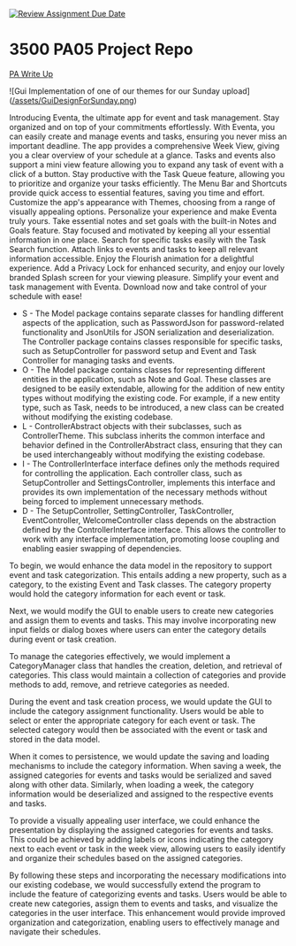 [![Review Assignment Due Date](https://classroom.github.com/assets/deadline-readme-button-24ddc0f5d75046c5622901739e7c5dd533143b0c8e959d652212380cedb1ea36.svg)](https://classroom.github.com/a/x6ckGcN8)
# 3500 PA05 Project Repo

[PA Write Up](https://markefontenot.notion.site/PA-05-8263d28a81a7473d8372c6579abd6481)

![Gui Implementation of one of our themes for our Sunday upload] 
([/assets/GuiDesignForSunday.png](https://github.com/CS-3500-OOD/pa05-fotenotfanclub/blob/71992457bce1227765512ed649aa3741fa6b7603/src/main/resources/GuiDesignForSunday.png))

Introducing Eventa, the ultimate app for event and task management. Stay organized and on top of your commitments effortlessly.
With Eventa, you can easily create and manage events and tasks, ensuring you never miss an important deadline. The app provides a comprehensive Week View, giving you a clear overview of your schedule at a glance.
Tasks and events also support a mini view feature allowing you to expand any task of event with a click of a button. Stay productive with the Task Queue feature, 
allowing you to prioritize and organize your tasks efficiently. The Menu Bar and Shortcuts provide quick access to essential features, saving you time and effort.
Customize the app's appearance with Themes, choosing from a range of visually appealing options. Personalize your experience and make Eventa truly yours.
Take essential notes and set goals with the built-in Notes and Goals feature. Stay focused and motivated by keeping all your essential information in one place.
Search for specific tasks easily with the Task Search function. Attach links to events and tasks to keep all relevant information accessible.
Enjoy the Flourish animation for a delightful experience. Add a Privacy Lock for enhanced security, and enjoy our lovely branded Splash screen for your viewing pleasure.
Simplify your event and task management with Eventa. Download now and take control of your schedule with ease!


- S - The Model package contains separate classes for handling different aspects of the application, such as PasswordJson for password-related functionality and JsonUtils for JSON serialization and deserialization.
The Controller package contains classes responsible for specific tasks, such as SetupController for password setup and Event and Task Controller for managing tasks and events. 
- O - The Model package contains classes for representing different entities in the application, such as Note and Goal. These classes are designed to be easily extendable, allowing for the addition of new entity types without modifying the existing code. For example, if a new entity type, such as Task, needs to be introduced, a new class can be created without modifying the existing codebase.
- L - ControllerAbstract objects with their subclasses, such as ControllerTheme. This subclass inherits the common interface and behavior defined in the ControllerAbstract class, ensuring that they can be used interchangeably without modifying the existing codebase.
- I - The ControllerInterface interface defines only the methods required for controlling the application. Each controller class, such as SetupController and SettingsController, implements this interface and provides its own implementation of the necessary methods without being forced to implement unnecessary methods.
- D - The SetupController, SettingController, TaskController, EventController, WelcomeController class depends on the abstraction defined by the ControllerInterface interface. This allows the controller to work with any interface implementation, promoting loose coupling and enabling easier swapping of dependencies.

To begin, we would enhance the data model in the repository to support event and task categorization. This entails adding a new property, such as a category, to the existing Event and Task classes. The category property would hold the category information for each event or task.

Next, we would modify the GUI to enable users to create new categories and assign them to events and tasks. This may involve incorporating new input fields or dialog boxes where users can enter the category details during event or task creation.

To manage the categories effectively, we would implement a CategoryManager class that handles the creation, deletion, and retrieval of categories. This class would maintain a collection of categories and provide methods to add, remove, and retrieve categories as needed.

During the event and task creation process, we would update the GUI to include the category assignment functionality. Users would be able to select or enter the appropriate category for each event or task. The selected category would then be associated with the event or task and stored in the data model.

When it comes to persistence, we would update the saving and loading mechanisms to include the category information. When saving a week, the assigned categories for events and tasks would be serialized and saved along with other data. Similarly, when loading a week, the category information would be deserialized and assigned to the respective events and tasks.

To provide a visually appealing user interface, we could enhance the presentation by displaying the assigned categories for events and tasks. This could be achieved by adding labels or icons indicating the category next to each event or task in the week view, allowing users to easily identify and organize their schedules based on the assigned categories.

By following these steps and incorporating the necessary modifications into our existing codebase, we would successfully extend the program to include the feature of categorizing events and tasks. Users would be able to create new categories, assign them to events and tasks, and visualize the categories in the user interface. This enhancement would provide improved organization and categorization, enabling users to effectively manage and navigate their schedules.

